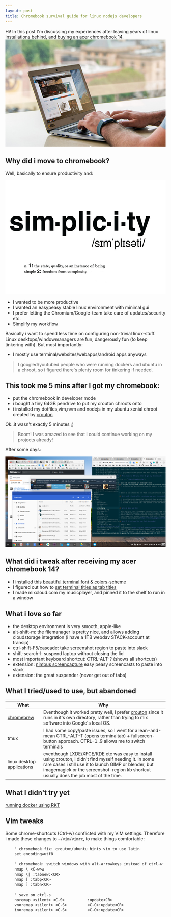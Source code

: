 ```yaml
---
layout: post
title: Chromebook survival guide for linux nodejs developers 
---
```


<div class="message">
  Hi! In this post I'm discussing my experiences after leaving years of linux installations behind, and buying an acer chromebook 14.
</div>

<img src="/public/img/chromebook.jpg"/>

## Why did i move to chromebook?

Well, basically to ensure productivity and:

<img src="/public/img/simplicity.jpg">

* I wanted to be more productive
* I wanted an easypeasy stable linux environment with minimal gui
* I prefer letting the Chromium/Google-team take care of updates/security etc.
* Simplify my workflow

Basically i want to spend less time on configuring non-trivial linux-stuff. Linux desktops/windowmanagers are fun, dangerously fun (to keep tinkering with).
But most importantly:

* I mostly use terminal/websites/webapps/android apps anyways

> I googled/youtubed people who were running dockers and ubuntu in a chroot, so i figured there's plenty room for tinkering if needed.

## This took me 5 mins after I got my chromebook:

* put the chromebook in developer mode
* i bought a tiny 64GB pendrive to put my crouton chroots onto
* i installed my dotfiles,vim,nvm and nodejs in my ubuntu xenial chroot created by [crouton](https://github.com/dnschneid/crouton)

Ok..it wasn't exactly 5 minutes ;)

> Boom! I was amazed to see that I could continue working on my projects already! 

After some days:

<img src="/public/img/chromebookshot.png"/>

## What did i tweak after receiving my acer chromebook 14?

* I installed [this beautiful terminal font & colors-scheme](https://gist.github.com/coderofsalvation/72c0b0b7d3288ab3748cf96629d08e81)
* I figured out how to [set terminal titles as tab titles](https://gist.github.com/coderofsalvation/8eef0f99a5a85e00f2c2da5b9e09292d)
* I made mixcloud.com my musicplayer, and pinned it to the shelf to run in a window 

## What i love so far

* the desktop environment is very smooth, apple-like
* alt-shift-m: the filemanager is pretty nice, and allows adding cloudstorage integration (i have a 1TB webdav STACK-account at transip)
* ctrl-shift-F5/cascade: take screenshot region to paste into slack
* shift-search-l: suspend laptop without closing the lid
* most important keyboard shortcut: CTRL-ALT-? (shows all shortcuts)
* extension: [nimbus screencapture](https://chrome.google.com/webstore/detail/nimbus-screenshot-screen/bpconcjcammlapcogcnnelfmaeghhagj?utm_source=chrome-app-launcher-search) easy peasy screencasts to paste into slack
* extension: the great suspender (never get out of tabs)

## What I tried/used to use, but abandoned

| What | Why |
|-|-|
| [chromebrew](https://github.com/skycocker/chromebrew) | Eventhough it worked pretty well, I prefer [crouton](https://github.com/dnschneid/crouton) since it runs in it's own directory, rather than trying to mix software into Google's local OS.|
|tmux | I had some copy/paste issues, so I went for a lean-and-mean CTRL-ALT-T (opens terminaltab) + fullscreen-button approach. CTRL-1..9 allows me to switch terminals |
|linux desktop applications | eventhough LXDE/XFCE/KDE etc was easy to install using crouton, i didn't find myself needing it. In some rare cases i still use it to launch GIMP or blender, but imagemagick or the screenshot-region kb shortcut usually does the job most of the time.

## What I didn't try yet

[running docker using RKT](http://blog.vantol.org/running-docker-containers-on-a-chromebook-with-rkt/)

## Vim tweaks 

Some chrome-shortcuts (Ctrl-w) conflicted with my VIM settings.
Therefore i made these changes to `~/vim/vimrc`, to make things comfortable:

		" chromebook fix: crouton/ubuntu hints vim to use latin
		set encoding=utf8

		" chromebook: switch windows with alt-arrowkeys instead of ctrl-w
		nmap \ <C-w>w
		nmap \| :tabnew:<CR> 
		nmap [ :tabp<CR>
		nmap ] :tabn<CR>

		" save on ctrl-s
		noremap <silent> <C-S>          :update<CR>
		vnoremap <silent> <C-S>         <C-C>:update<CR>
		inoremap <silent> <C-S>         <C-O>:update<CR>

